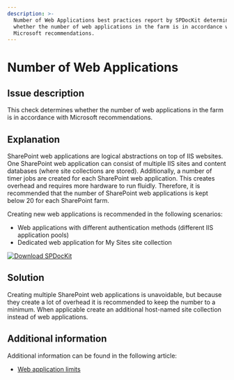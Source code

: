 ```yaml
---
description: >-
  Number of Web Applications best practices report by SPDocKit determines
  whether the number of web applications in the farm is in accordance with
  Microsoft recommendations.
---
```


# Number of Web Applications

## Issue description

This check determines whether the number of web applications in the farm is in accordance with Microsoft recommendations.

## Explanation

SharePoint web applications are logical abstractions on top of IIS websites. One SharePoint web application can consist of multiple IIS sites and content databases (where site collections are stored). Additionally, a number of timer jobs are created for each SharePoint web application. This creates overhead and requires more hardware to run fluidly. Therefore, it is recommended that the number of SharePoint web applications is kept below 20 for each SharePoint farm.

Creating new web applications is recommended in the following scenarios:

* Web applications with different authentication methods (different IIS application pools)
* Dedicated web application for My Sites site collection

[![Download SPDocKit](../../../.gitbook/assets/spdockit\_download.png)](http://bit.ly/2US0Zna)

## Solution

Creating multiple SharePoint web applications is unavoidable, but because they create a lot of overhead it is recommended to keep the number to a minimum. When applicable create an additional host-named site collection instead of web applications.

## Additional information

Additional information can be found in the following article:

* [Web application limits](https://learn.microsoft.com/en-us/sharepoint/install/software-boundaries-and-limits#web-application-limits)
